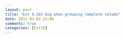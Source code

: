 ```yaml
---
layout: post
title: "Ext 4.1b3 bug when grouping template column"
date: 2012-03-03 23:09
comments: true
categories: [ExtJS]
---
```

